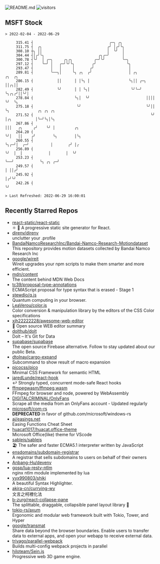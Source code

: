![README.md](https://github.com/Gerhut/Gerhut/workflows/README.md/badge.svg)
![visitors](https://visitors.vercel.app/Gerhut/Gerhut?token=8cf69d1f6813d272ef062726b6070c9be4ff72038cfe5a7ded7384a8da65d866)

## MSFT Stock

```
> 2022-02-04 - 2022-06-29

     315.41 ┤                                   ╭─╮ ╭╮                                                           
     311.75 ┤  ╭╮                              ╭╯ │╭╯╰╮                                                          
     308.10 ┼╮ ││                              │  ╰╯  │                                                          
     304.44 ┤│╭╯╰╮                         ╭╮╭─╯      │                                                          
     300.78 ┤╰╯  │ ╭─╮     ╭╮╭╮          ╭─╯╰╯        ╰─╮                                                        
     297.12 ┤    ╰─╯ │   ╭─╯╰╯╰╮        ╭╯              ╰╮                                                       
     293.47 ┤        │   │     │       ╭╯                │                                                       
     289.81 ┤        ╰──╮│     ╰╮ ╭╮  ╭╯                 │ ╭╮        ╭╮  ╭╮                                      
     286.15 ┤           ││      │ │╰╮ │                  ╰╮││ ╭─╮    ││╭╮││                                      
     282.49 ┤           ╰╯      │ │ ╰╮│                   ╰╯╰─╯ ╰╮╭╮╭╯││╰╯│                                      
     278.84 ┤                   ╰╮│  ╰╯                          ││││ ╰╯  ╰╮                                     
     275.18 ┤                    ╰╯                              ╰╯││      ╰╮             ╭╮ ╭╮ ╭╮               
     271.52 ┤                                                      ╰╯       │╭╮           │╰─╯╰╮│╰╮              
     267.86 ┤                                                               │││   ╭╮     ╭╯    ╰╯ │         ╭╮   
     264.20 ┤                                                               ╰╯│   ││    ╭╯        ╰╮        │╰╮  
     260.55 ┤                                                                 ╰╮╭─╯│  ╭─╯          │       ╭╯ │╭ 
     256.89 ┤                                                                  ╰╯  │  │            │       │  ╰╯ 
     253.23 ┤                                                                      ╰──╯            ╰╮ ╭╮ ╭─╯     
     249.57 ┤                                                                                       │ ││╭╯       
     245.92 ┤                                                                                       │╭╯╰╯        
     242.26 ┤                                                                                       ╰╯           

> Last Refreshed: 2022-06-29 16:00:01
```

## Recently Starred Repos

- [react-static/react-static](https://github.com/react-static/react-static)  
  ⚛️ 🚀 A progressive static site generator for React.
- [direnv/direnv](https://github.com/direnv/direnv)  
  unclutter your .profile
- [BandaiNamcoResearchInc/Bandai-Namco-Research-Motiondataset](https://github.com/BandaiNamcoResearchInc/Bandai-Namco-Research-Motiondataset)  
  This repository provides motion datasets collected by Bandai Namco Research Inc
- [google/wireit](https://github.com/google/wireit)  
  Wireit upgrades your npm scripts to make them smarter and more efficient.
- [mdn/content](https://github.com/mdn/content)  
  The content behind MDN Web Docs
- [tc39/proposal-type-annotations](https://github.com/tc39/proposal-type-annotations)  
  ECMAScript proposal for type syntax that is erased - Stage 1
- [stewdio/q.js](https://github.com/stewdio/q.js)  
  Quantum computing in your browser.
- [LeaVerou/color.js](https://github.com/LeaVerou/color.js)  
  Color conversion & manipulation library by the editors of the CSS Color specifications
- [xjh22222228/awesome-web-editor](https://github.com/xjh22222228/awesome-web-editor)  
  🔨  Open source WEB editor summary
- [dolthub/dolt](https://github.com/dolthub/dolt)  
  Dolt – It's Git for Data
- [supabase/supabase](https://github.com/supabase/supabase)  
  The open source Firebase alternative. Follow to stay updated about our public Beta.
- [dtolnay/cargo-expand](https://github.com/dtolnay/cargo-expand)  
  Subcommand to show result of macro expansion
- [picocss/pico](https://github.com/picocss/pico)  
  Minimal CSS Framework for semantic HTML
- [jaredLunde/react-hook](https://github.com/jaredLunde/react-hook)  
  ↩ Strongly typed, concurrent mode-safe React hooks
- [ffmpegwasm/ffmpeg.wasm](https://github.com/ffmpegwasm/ffmpeg.wasm)  
  FFmpeg for browser and node, powered by WebAssembly
- [DIGITALCRIMINAL/OnlyFans](https://github.com/DIGITALCRIMINAL/OnlyFans)  
  Scrape all the media from an OnlyFans account - Updated regularly
- [microsoft/com-rs](https://github.com/microsoft/com-rs)  
  **DEPRECATED** in favor of github.com/microsoft/windows-rs
- [ai/easings.net](https://github.com/ai/easings.net)  
  Easing Functions Cheat Sheet
- [huacat1017/huacat.office-theme](https://github.com/huacat1017/huacat.office-theme)  
  Microsoft Office(like) theme for VScode
- [sablejs/sablejs](https://github.com/sablejs/sablejs)  
  🏖️ The safer and faster ECMA5.1 interpreter written by JavaScript
- [ensdomains/subdomain-registrar](https://github.com/ensdomains/subdomain-registrar)  
  A registrar that sells subdomains to users on behalf of their owners
- [Anbang-Hu/devenv](https://github.com/Anbang-Hu/devenv)  
- [gosp/lua-resty-ntlm](https://github.com/gosp/lua-resty-ntlm)  
  nginx ntlm module implemented by lua
- [yyx990803/shiki](https://github.com/yyx990803/shiki)  
  A beautiful Syntax Highlighter.
- [akira-cn/currying-wy](https://github.com/akira-cn/currying-wy)  
  文言之柯裡化法
- [b-zurg/react-collapse-pane](https://github.com/b-zurg/react-collapse-pane)  
  The splittable, draggable, collapsible panel layout library 🎉
- [tokio-rs/axum](https://github.com/tokio-rs/axum)  
  Ergonomic and modular web framework built with Tokio, Tower, and Hyper
- [google/transmat](https://github.com/google/transmat)  
  Share data beyond the browser boundaries. Enable users to transfer data to external apps, and open your webapp to receive external data.
- [trivago/parallel-webpack](https://github.com/trivago/parallel-webpack)  
  Builds multi-config webpack projects in parallel
- [hiloteam/Sein.js](https://github.com/hiloteam/Sein.js)  
  Progressive web 3D game engine.
